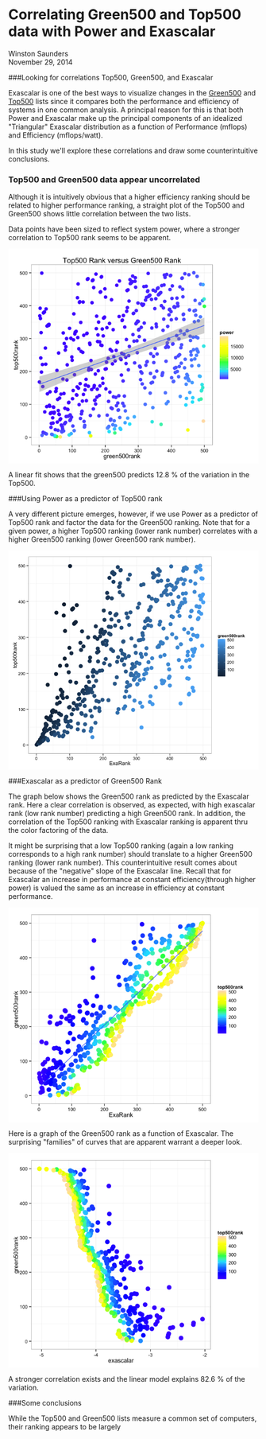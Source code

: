 # Correlating Green500 and Top500 data with Power and Exascalar
Winston Saunders  
November 29, 2014  

###Looking for correlations Top500, Green500, and Exascalar

Exascalar is one of the best ways to visualize changes in the [Green500](http:\\green500.org) and [Top500](http:\\top500.org) lists since it compares both the performance and efficiency of systems in one common analysis. A principal reason for this is that both Power and Exascalar make up the principal components of an idealized "Triangular" Exascalar distribution as a function of Performance (mflops) and Efficiency (mflops/watt). 

In this study we'll explore these correlations and draw some counterintuitive conclusions. 





### Top500 and Green500 data appear uncorrelated

Although it is intuitively obvious that a higher efficiency ranking should be related to higher performance ranking, a straight plot of the Top500 and Green500 shows little correlation between the two lists. 

Data points have been sized to reflect system power, where a stronger correlation to Top500 rank seems to be apparent. 


<img src="Linear_Correlation_files/figure-html/unnamed-chunk-2-1.png" title="" alt="" style="display: block; margin: auto;" />




A linear fit shows that the green500 predicts 12.8 % of the variation in the Top500.

###Using Power as a predictor of Top500 rank 

A very different picture emerges, however, if we use Power as a predictor of Top500 rank and factor the data for the Green500 ranking. Note that for a given power, a higher Top500 ranking (lower rank number) correlates with a higher Green500 ranking (lower Green500 rank number). 

<img src="Linear_Correlation_files/figure-html/unnamed-chunk-4-1.png" title="" alt="" style="display: block; margin: auto;" />


###Exascalar as a predictor of Green500 Rank

The graph below shows the Green500 rank as predicted by the Exascalar rank. Here a clear correlation is observed, as expected, with high exascalar rank (low rank number) predicting a high Green500 rank. In addition, the correlation of the Top500 ranking with Exascalar ranking is apparent thru the color factoring of the data. 

It might be surprising that a low Top500 ranking (again a low ranking corresponds to a high rank number) should translate to a higher Green500 ranking (lower rank number). This counterintuitive result comes about because of the "negative" slope of the Exascalar line. Recall that for Exascalar an increase in performance at constant efficiency(through higher power) is valued the same as an increase in efficiency at constant performance. 

<img src="Linear_Correlation_files/figure-html/unnamed-chunk-5-1.png" title="" alt="" style="display: block; margin: auto;" />



Here is a graph of the Green500 rank as a function of Exascalar. The surprising "families" of curves that are apparent warrant a deeper look. 

<img src="Linear_Correlation_files/figure-html/unnamed-chunk-7-1.png" title="" alt="" style="display: block; margin: auto;" />

A stronger correlation exists and the linear model explains 82.6 % of the variation. 

###Some conclusions

While the Top500 and Green500 lists measure a common set of computers, their ranking appears to be largely 
